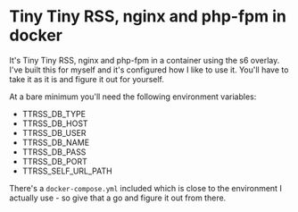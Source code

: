 # Tiny Tiny RSS, nginx and php-fpm in docker

It's Tiny Tiny RSS, nginx and php-fpm in a container using the s6 overlay. I've built this for myself and it's configured how I like to use it. You'll have to take it as it is and figure it out for yourself.

At a bare minimum you'll need the following environment variables:
- TTRSS_DB_TYPE
- TTRSS_DB_HOST
- TTRSS_DB_USER
- TTRSS_DB_NAME
- TTRSS_DB_PASS
- TTRSS_DB_PORT
- TTRSS_SELF_URL_PATH

There's a `docker-compose.yml` included which is close to the environment I actually use - so give that a go and figure it out from there.
